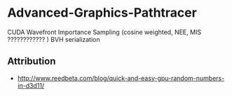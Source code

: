 # Advanced-Graphics-Pathtracer

CUDA
Wavefront
Importance Sampling (cosine weighted, NEE, MIS ???????????? )
BVH serialization

## Attribution
- http://www.reedbeta.com/blog/quick-and-easy-gpu-random-numbers-in-d3d11/
